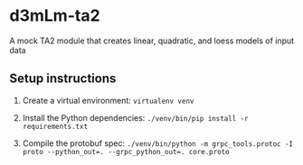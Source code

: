 # d3mLm-ta2
A mock TA2 module that creates linear, quadratic, and loess models of input data

## Setup instructions

1. Create a virtual environment: `virtualenv venv`

2. Install the Python dependencies: `./venv/bin/pip install -r requirements.txt`

3. Compile the protobuf spec: `./venv/bin/python -m grpc_tools.protoc -I proto --python_out=. --grpc_python_out=. core.proto`
